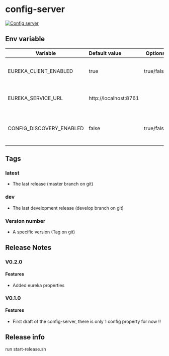 # config-server

[![Config server](https://dockeri.co/image/robert2411/config-server)](https://hub.docker.com/r/robert2411/config-server)

## Env variable

| Variable                    | Default value         | Options    | Description                                                                           |
| --------------------------- |:----------------------| -----------|---------------------------------------------------------------------------------------|
| EUREKA_CLIENT_ENABLED       | true                  | true/false | Find other applications using eureka                                                  |
| EUREKA_SERVICE_URL          | http://localhost:8761 |            | /euraka is added to the url by default                                                |
| CONFIG_DISCOVERY_ENABLED    | false                 | true/false | Find the config server using eurkea?                                                  |

## Tags
### latest
 - The last release (master branch on git)
 
### dev
 - The last development release (develop branch on git)

### Version number
 - A specific version (Tag on git)

## Release Notes

### V0.2.0
#### Features
 - Added eureka properties

### V0.1.0
#### Features
 - First draft of the config-server, there is only 1 config property for now !!
 
## Release info
run start-release.sh